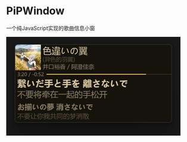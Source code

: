 # PiPWindow

一个纯JavaScript实现的歌曲信息小窗

![preview.png](https://github.com/Lukoning/PiPWindow/blob/dist/preview.png)
